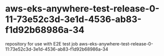 # aws-eks-anywhere-test-release-0-11-73e52c3d-3e1d-4536-ab83-f1d92b68986a-34
repository for use with E2E test job aws-eks-anywhere-test-release-0-11:73e52c3d-3e1d-4536-ab83-f1d92b68986a-34
